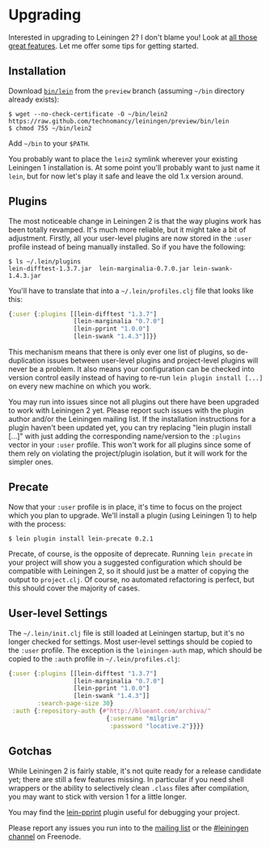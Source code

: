 # Upgrading

Interested in upgrading to Leiningen 2? I don't blame you! Look at
[all those great features](https://github.com/technomancy/leiningen/blob/master/NEWS.md).
Let me offer some tips for getting started.

## Installation

Download
[`bin/lein`](https://raw.github.com/technomancy/leiningen/preview/bin/lein)
from the `preview` branch (assuming `~/bin` directory already exists):

    $ wget --no-check-certificate -O ~/bin/lein2 https://raw.github.com/technomancy/leiningen/preview/bin/lein
    $ chmod 755 ~/bin/lein2

Add `~/bin` to your `$PATH`.

You probably want
to place the `lein2` symlink wherever your existing Leiningen 1
installation is. At some point you'll probably want to just name it
`lein`, but for now let's play it safe and leave the old 1.x version
around.

## Plugins

The most noticeable change in Leiningen 2 is that the way plugins work
has been totally revamped. It's much more reliable, but it might take
a bit of adjustment. Firstly, all your user-level plugins are now
stored in the `:user` profile instead of being manually installed. So
if you have the following:

    $ ls ~/.lein/plugins
    lein-difftest-1.3.7.jar  lein-marginalia-0.7.0.jar lein-swank-1.4.3.jar

You'll have to translate that into a `~/.lein/profiles.clj` file that
looks like this:

```clj
{:user {:plugins [[lein-difftest "1.3.7"]
                  [lein-marginalia "0.7.0"]
                  [lein-pprint "1.0.0"]
                  [lein-swank "1.4.3"]]}}
```

This mechanism means that there is only ever one list of plugins, so
de-duplication issues between user-level plugins and project-level
plugins will never be a problem. It also means your configuration can
be checked into version control easily instead of having to re-run
`lein plugin install [...]` on every new machine on which you work.

You may run into issues since not all plugins out there have been
upgraded to work with Leiningen 2 yet. Please report such issues with
the plugin author and/or the Leiningen mailing list. If the
installation instructions for a plugin haven't been updated yet, you
can try replacing "lein plugin install [...]" with just adding the
corresponding name/version to the `:plugins` vector in your `:user`
profile. This won't work for all plugins since some of them rely on
violating the project/plugin isolation, but it will work for the
simpler ones.

## Precate

Now that your `:user` profile is in place, it's time to focus on the
project which you plan to upgrade. We'll install a plugin (using
Leiningen 1) to help with the process:

    $ lein plugin install lein-precate 0.2.1

Precate, of course, is the opposite of deprecate. Running `lein
precate` in your project will show you a suggested configuration which
should be compatible with Leiningen 2, so it should just be a matter
of copying the output to `project.clj`. Of course, no automated
refactoring is perfect, but this should cover the majority of cases.

## User-level Settings

The `~/.lein/init.clj` file is still loaded at Leiningen startup, but
it's no longer checked for settings. Most user-level settings should
be copied to the `:user` profile. The exception is the
`leiningen-auth` map, which should be copied to the `:auth` profile in
`~/.lein/profiles.clj`:

```clj
{:user {:plugins [[lein-difftest "1.3.7"]
                  [lein-marginalia "0.7.0"]
                  [lein-pprint "1.0.0"]
                  [lein-swank "1.4.3"]]
        :search-page-size 30}
 :auth {:repository-auth {#"http://blueant.com/archiva/"
                           {:username "milgrim"
                            :password "locative.2"}}}}
```

## Gotchas

While Leiningen 2 is fairly stable, it's not quite ready for a release
candidate yet; there are still a few features missing. In particular
if you need shell wrappers or the ability to selectively clean
`.class` files after compilation, you may want to stick with version 1
for a little longer. 

You may find the
[lein-pprint](https://github.com/technomancy/leiningen/tree/master/lein-pprint)
plugin useful for debugging your project.

Please report any issues you run into to the
[mailing list](http://groups.google.com/group/leiningen) or the [#leiningen 
channel](irc://chat.freenode.net#leiningen) on Freenode.
